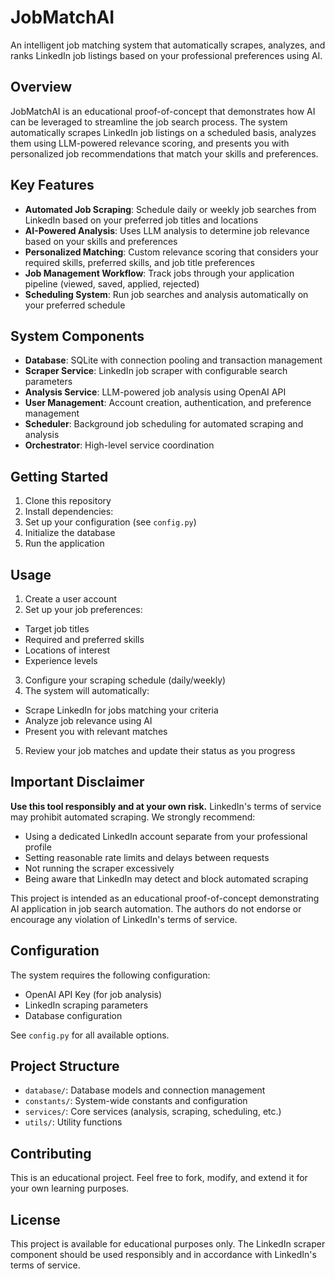 # JobMatchAI

An intelligent job matching system that automatically scrapes, analyzes, and ranks LinkedIn job listings based on your professional preferences using AI.

## Overview

JobMatchAI is an educational proof-of-concept that demonstrates how AI can be leveraged to streamline the job search process. The system automatically scrapes LinkedIn job listings on a scheduled basis, analyzes them using LLM-powered relevance scoring, and presents you with personalized job recommendations that match your skills and preferences.

## Key Features

- **Automated Job Scraping**: Schedule daily or weekly job searches from LinkedIn based on your preferred job titles and locations
- **AI-Powered Analysis**: Uses LLM analysis to determine job relevance based on your skills and preferences
- **Personalized Matching**: Custom relevance scoring that considers your required skills, preferred skills, and job title preferences
- **Job Management Workflow**: Track jobs through your application pipeline (viewed, saved, applied, rejected)
- **Scheduling System**: Run job searches and analysis automatically on your preferred schedule

## System Components

- **Database**: SQLite with connection pooling and transaction management
- **Scraper Service**: LinkedIn job scraper with configurable search parameters
- **Analysis Service**: LLM-powered job analysis using OpenAI API
- **User Management**: Account creation, authentication, and preference management
- **Scheduler**: Background job scheduling for automated scraping and analysis
- **Orchestrator**: High-level service coordination

## Getting Started

1. Clone this repository
2. Install dependencies:
3. Set up your configuration (see `config.py`)
4. Initialize the database
5. Run the application

## Usage

1. Create a user account
2. Set up your job preferences:
- Target job titles
- Required and preferred skills
- Locations of interest
- Experience levels
3. Configure your scraping schedule (daily/weekly)
4. The system will automatically:
- Scrape LinkedIn for jobs matching your criteria
- Analyze job relevance using AI
- Present you with relevant matches
5. Review your job matches and update their status as you progress

## Important Disclaimer

**Use this tool responsibly and at your own risk.** LinkedIn's terms of service may prohibit automated scraping. We strongly recommend:

- Using a dedicated LinkedIn account separate from your professional profile
- Setting reasonable rate limits and delays between requests
- Not running the scraper excessively
- Being aware that LinkedIn may detect and block automated scraping

This project is intended as an educational proof-of-concept demonstrating AI application in job search automation. The authors do not endorse or encourage any violation of LinkedIn's terms of service.

## Configuration

The system requires the following configuration:
- OpenAI API Key (for job analysis)
- LinkedIn scraping parameters
- Database configuration

See `config.py` for all available options.

## Project Structure

- `database/`: Database models and connection management
- `constants/`: System-wide constants and configuration
- `services/`: Core services (analysis, scraping, scheduling, etc.)
- `utils/`: Utility functions

## Contributing

This is an educational project. Feel free to fork, modify, and extend it for your own learning purposes.

## License

This project is available for educational purposes only. The LinkedIn scraper component should be used responsibly and in accordance with LinkedIn's terms of service.
